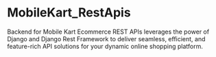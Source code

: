 # MobileKart_RestApis
Backend for Mobile Kart Ecommerce REST APIs leverages the power of Django and Django Rest Framework to deliver seamless, efficient, and feature-rich API solutions for your dynamic online shopping platform.
